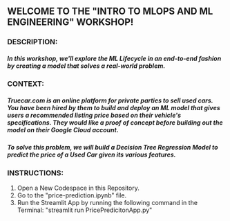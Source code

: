 ## **WELCOME TO THE "INTRO TO MLOPS AND ML ENGINEERING" WORKSHOP!**

### **DESCRIPTION:**
##### In this workshop, we'll explore the ML Lifecycle in an end-to-end fashion by creating a model that solves a real-world problem.

### **CONTEXT:**
##### Truecar.com is an online platform for private parties to sell used cars. You have been hired by them to build and deploy an ML model that gives users a recommended listing price based on their vehicle's specifications. They would like a proof of concept before building out the model on their Google Cloud account.

##### To solve this problem, we will build a Decision Tree Regression Model to predict the price of a Used Car given its various features.

### **INSTRUCTIONS:**
1. Open a New Codespace in this Repository.
2. Go to the "price-prediction.ipynb" file.
3. Run the Streamlit App by running the following command in the Terminal:
   "streamlit run PricePredicitonApp.py"
